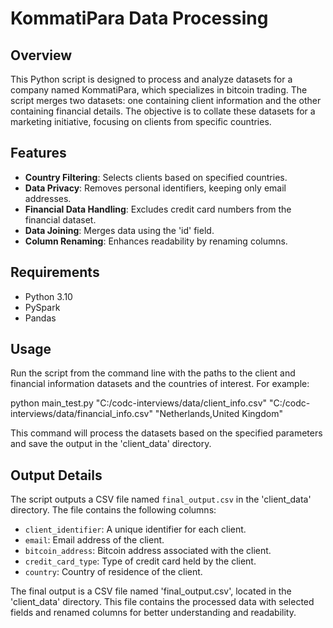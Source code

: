 # KommatiPara Data Processing

## Overview
This Python script is designed to process and analyze datasets for a company named KommatiPara, which specializes in bitcoin trading. The script merges two datasets: one containing client information and the other containing financial details. The objective is to collate these datasets for a marketing initiative, focusing on clients from specific countries.

## Features
- **Country Filtering**: Selects clients based on specified countries.
- **Data Privacy**: Removes personal identifiers, keeping only email addresses.
- **Financial Data Handling**: Excludes credit card numbers from the financial dataset.
- **Data Joining**: Merges data using the 'id' field.
- **Column Renaming**: Enhances readability by renaming columns.


## Requirements
- Python 3.10
- PySpark
- Pandas

## Usage

Run the script from the command line with the paths to the client and financial information datasets and the countries of interest. For example:

python main_test.py "C:/codc-interviews/data/client_info.csv" "C:/codc-interviews/data/financial_info.csv" "Netherlands,United Kingdom"

This command will process the datasets based on the specified parameters and save the output in the 'client_data' directory.


## Output Details
The script outputs a CSV file named `final_output.csv` in the 'client_data' directory. The file contains the following columns:
- `client_identifier`: A unique identifier for each client.
- `email`: Email address of the client.
- `bitcoin_address`: Bitcoin address associated with the client.
- `credit_card_type`: Type of credit card held by the client.
- `country`: Country of residence of the client.

The final output is a CSV file named 'final_output.csv', located in the 'client_data' directory. This file contains the processed data with selected fields and renamed columns for better understanding and readability.